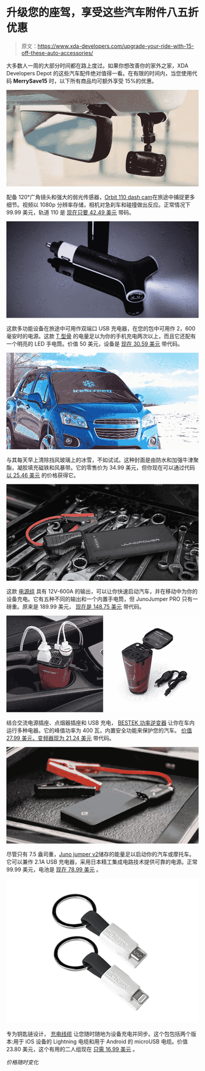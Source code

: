 # 升级您的座驾，享受这些汽车附件八五折优惠

> 原文：<https://www.xda-developers.com/upgrade-your-ride-with-15-off-these-auto-accessories/>

大多数人一周的大部分时间都在路上度过。如果你想改善你的家外之家，XDA Developers Depot 的这些汽车配件绝对值得一看。在有限的时间内，当您使用代码 **MerrySave15** 时，以下所有商品均可额外享受 15%的优惠。

![](img/32d7d12fc0b3fb94b59d5354fa46c35b.png)

配备 120°广角镜头和强大的弱光传感器，[Orbit 110 dash cam](https://depot.xda-developers.com/sales/mygekogear-orbit-110-full-hd-dashcam?utm_source=xda-developers.com&utm_medium=referral&utm_campaign=mygekogear-orbit-110-full-hd-dashcam&utm_term=scsf-360935&utm_content=a0x1P000004N4fG&scsonar=1)在旅途中捕捉更多细节。视频以 1080p 分辨率存储，相机对急刹车和碰撞做出反应。正常情况下 99.99 美元，轨道 110 是 [现在只要 42.49 美元](https://depot.xda-developers.com/sales/mygekogear-orbit-110-full-hd-dashcam?utm_source=xda-developers.com&utm_medium=referral&utm_campaign=mygekogear-orbit-110-full-hd-dashcam&utm_term=scsf-360935&utm_content=a0x1P000004N4fG&scsonar=1) 带码。

![](img/4c9f3de719f51a2ef25805cac47a16ad.png)

这款多功能设备在旅途中可用作双端口 USB 充电器，在您的包中可用作 2，600 毫安时的电源。这款 [T 型骨](https://depot.xda-developers.com/sales/t-bone-car-charger-light-battery-pack-black?utm_source=xda-developers.com&utm_medium=referral&utm_campaign=t-bone-car-charger-light-battery-pack-black&utm_term=scsf-360987&utm_content=a0x1P000004N4fG&scsonar=1) 的电量足以为你的手机充电两次以上，而且它还配有一个明亮的 LED 手电筒。价值 50 美元，设备是 [现在 30.59 美元](https://depot.xda-developers.com/sales/t-bone-car-charger-light-battery-pack-black?utm_source=xda-developers.com&utm_medium=referral&utm_campaign=t-bone-car-charger-light-battery-pack-black&utm_term=scsf-360987&utm_content=a0x1P000004N4fG&scsonar=1) 带代码。

![](img/4907c0bcfdf0c7be48b4c44807c51e78.png)

与其每天早上清除挡风玻璃上的冰雪，不如试试[](https://depot.xda-developers.com/sales/deluxe-magnetic-icescreen?utm_source=xda-developers.com&utm_medium=referral&utm_campaign=deluxe-magnetic-icescreen&utm_term=scsf-360988&utm_content=a0x1P000004N4fG&scsonar=1)。这种封面是由防水和加强牛津聚酯，凝胶填充磁铁和风暴带。它的零售价为 34.99 美元，但你现在可以通过代码 [以 25.46 美元](https://depot.xda-developers.com/sales/deluxe-magnetic-icescreen?utm_source=xda-developers.com&utm_medium=referral&utm_campaign=deluxe-magnetic-icescreen&utm_term=scsf-360988&utm_content=a0x1P000004N4fG&scsonar=1) 的价格获得它。

![](img/84a00dbb95fb90b910cceb2d4dc5b646.png)

这款 [电源组](https://depot.xda-developers.com/sales/junojumper-pro?utm_source=xda-developers.com&utm_medium=referral&utm_campaign=junojumper-pro&utm_term=scsf-360992&utm_content=a0x1P000004N4fG&scsonar=1) 具有 12V-600A 的输出，可以让你快速启动汽车，并在移动中为你的设备充电。它有五种不同的输出和一个内置手电筒，但 JunoJumper PRO 只有一磅重。原来是 189.99 美元， [现在是 148.75 美元](https://depot.xda-developers.com/sales/junojumper-pro?utm_source=xda-developers.com&utm_medium=referral&utm_campaign=junojumper-pro&utm_term=scsf-360992&utm_content=a0x1P000004N4fG&scsonar=1) 带代码。

![](img/7e5562329e167b38f94d51c3ebec9f55.png)

结合交流电源插座、点烟器插座和 USB 充电， [BESTEK 功率逆变器](https://depot.xda-developers.com/sales/200w-car-power-inverter?utm_source=xda-developers.com&utm_medium=referral&utm_campaign=200w-car-power-inverter&utm_term=scsf-360993&utm_content=a0x1P000004N4fG&scsonar=1) 让你在车内运行多种电器。它的峰值功率为 400 瓦，内置安全功能来保护您的汽车。 [价值 27.99 美元，变频器现为 21.24 美元](https://depot.xda-developers.com/sales/200w-car-power-inverter?utm_source=xda-developers.com&utm_medium=referral&utm_campaign=200w-car-power-inverter&utm_term=scsf-360993&utm_content=a0x1P000004N4fG&scsonar=1) 带代码。

![](img/ba0448040e20c0226bf6a93765ff556c.png)

尽管只有 7.5 盎司重，[Juno jumper v2](https://depot.xda-developers.com/sales/junojumper-v2?utm_source=xda-developers.com&utm_medium=referral&utm_campaign=junojumper-v2&utm_term=scsf-360994&utm_content=a0x1P000004N4fG&scsonar=1)储存的能量足以启动你的汽车或摩托车。它可以兼作 2.1A USB 充电器，采用日本精工集成电路技术提供可靠的电源。正常 99.99 美元，电池是 [现在 78.99 美元](https://depot.xda-developers.com/sales/junojumper-v2?utm_source=xda-developers.com&utm_medium=referral&utm_campaign=junojumper-v2&utm_term=scsf-360994&utm_content=a0x1P000004N4fG&scsonar=1) 。

![](img/38df937e78c94c74f174329e66afd4e7.png)

专为钥匙链设计， [充电线缆](https://depot.xda-developers.com/sales/2-pack-incharge-cables-1-microusb-1-lightning-black?utm_source=xda-developers.com&utm_medium=referral&utm_campaign=2-pack-incharge-cables-1-microusb-1-lightning-black&utm_term=scsf-360995&utm_content=a0x1P000004N4fG&scsonar=1) 让您随时随地为设备充电并同步。这个包包括两个版本:用于 iOS 设备的 Lightning 电缆和用于 Android 的 microUSB 电缆。价值 23.80 美元，这个有用的二人组现在 [只需 16.99 美元](https://depot.xda-developers.com/sales/2-pack-incharge-cables-1-microusb-1-lightning-black?utm_source=xda-developers.com&utm_medium=referral&utm_campaign=2-pack-incharge-cables-1-microusb-1-lightning-black&utm_term=scsf-360995&utm_content=a0x1P000004N4fG&scsonar=1) 。

*价格随时变化*